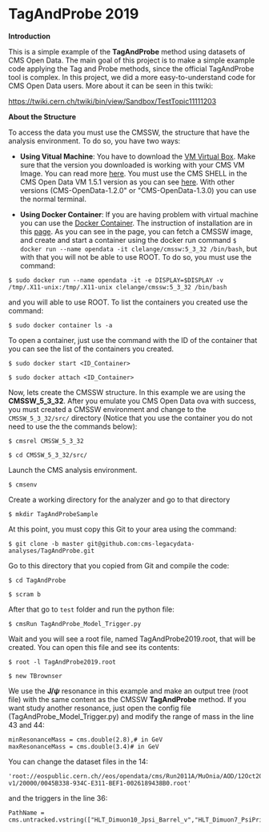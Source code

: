 # TagAndProbe 2019

**Introduction**

This is a simple example of the **TagAndProbe** method using datasets of CMS Open Data. The main goal of this project is to make a simple example code applying the Tag and Probe methods, since the official TagAndProbe tool is complex. In this project, we did a more easy-to-understand code for CMS Open Data users. More about it can be seen in this twiki:

https://twiki.cern.ch/twiki/bin/view/Sandbox/TestTopic11111203


**About the Structure**

To access the data you must use the CMSSW, the structure that have the analysis environment. To do so, you have two ways:

 - **Using Vitual Machine**: You have to download the [VM Virtual Box](https://www.virtualbox.org/wiki/Download_Old_Builds). Make sure that the version you downloaded is working with your CMS VM Image. You can read more [here](http://opendata-dev.web.cern.ch/docs/cms-virtual-machine-2011). You must use the CMS SHELL in the CMS Open Data VM 1.5.1 version as you can see [here](http://opendata-dev.web.cern.ch/docs/cms-getting-started-2011). With other versions (CMS-OpenData-1.2.0" or "CMS-OpenData-1.3.0) you can use the normal terminal.


- **Using Docker Container**: If you are having problem with virtual machine you can use the [Docker Container](https://www.docker.com/resources/what-container). The instruction of installation are in this [page](https://docs.docker.com/install/). As you can see in the page, you can fetch a CMSSW image, and create and start a container using the docker run command `$ docker run --name opendata -it clelange/cmssw:5_3_32 /bin/bash`, but with that you will not be able to use ROOT. To do so, you must use the command:

`$ sudo docker run --name opendata -it -e DISPLAY=$DISPLAY -v /tmp/.X11-unix:/tmp/.X11-unix clelange/cmssw:5_3_32 /bin/bash`

and you will able to use ROOT. To list the containers you created use the command:

`$ sudo docker container ls -a`

To open a container, just use the command with the ID of the container that you can see the list of the containers you created.

`$ sudo docker start <ID_Container>`

`$ sudo docker attach <ID_Container>`

Now, lets create the CMSSW structure. In this example we are using the **CMSSW_5_3_32**. After you emulate you CMS Open Data ova with success, you must created a CMSSW environment and change to the `CMSSW_5_3_32/src/` directory (Notice that you use the container you do not need to use the the commands below): 

`$ cmsrel CMSSW_5_3_32`

`$ cd CMSSW_5_3_32/src/`

Launch the CMS analysis environment.

`$ cmsenv`

Create a working directory for the analyzer and go to that directory 

`$ mkdir TagAndProbeSample`

At this point, you must copy this Git to your area using the command:

`$ git clone -b master git@github.com:cms-legacydata-analyses/TagAndProbe.git`

Go to this directory that you copied from Git and compile the code:

`$ cd TagAndProbe`

`$ scram b`

After that go to `test` folder and run the python file:

`$ cmsRun TagAndProbe_Model_Trigger.py`

Wait and you will see a root file, named TagAndProbe2019.root, that will be created. You can open this file and see its contents:

`$ root -l TagAndProbe2019.root`

`$ new TBrownser`

We use the **J/$\psi$** resonance in this example and make an output tree (root file) with the same content as the CMSSW **TagAndProbe** method. If you want study another resonance, just open the config file (TagAndProbe_Model_Trigger.py) and modify the range of mass in the line 43 and 44:

	minResonanceMass = cms.double(2.8),# in GeV
	maxResonanceMass = cms.double(3.4)# in GeV

You can change the dataset files in the 14:

	'root://eospublic.cern.ch//eos/opendata/cms/Run2011A/MuOnia/AOD/12Oct2013-v1/20000/0045B338-934C-E311-BEF1-0026189438B0.root'     
	
and the triggers in the line 36:

	PathName = cms.untracked.vstring(["HLT_Dimuon10_Jpsi_Barrel_v","HLT_Dimuon7_PsiPrime_v"]), 

	





	


